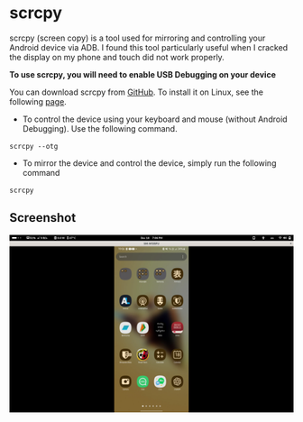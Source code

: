 # scrcpy
scrcpy (screen copy) is a tool used for mirroring and controlling your Android device via ADB. I found this tool particularly useful when I cracked the display on my phone and touch did not work properly.

**To use scrcpy, you will need to enable USB Debugging on your device**

You can download scrcpy from [GitHub](https://github.com/Genymobile/scrcpy). To install it on Linux, see the following [page](https://github.com/Genymobile/scrcpy).

- To control the device using your keyboard and mouse (without Android Debugging). Use the following command.
```
scrcpy --otg
```

- To mirror the device and control the device, simply run the following command
```
scrcpy
```

## Screenshot
![alt text](image.png)